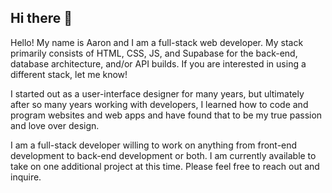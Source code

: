 ## Hi there 👋

Hello! My name is Aaron and I am a full-stack web developer. My stack primarily consists of HTML, CSS, JS, and Supabase for the back-end, database architecture, and/or API builds. If you are interested in using a different stack, let me know!

I started out as a user-interface designer for many years, but ultimately after so many years working with developers, I learned how to code and program websites and web apps and have found that to be my true passion and love over design.

I am a full-stack developer willing to work on anything from front-end development to back-end development or both. I am currently available to take on one additional project at this time. Please feel free to reach out and inquire.

<!--
**fullstackherodev/fullstackherodev** is a ✨ _special_ ✨ repository because its `README.md` (this file) appears on your GitHub profile.

Here are some ideas to get you started:

- 🔭 I’m currently working on ...
- 🌱 I’m currently learning ...
- 👯 I’m looking to collaborate on ...
- 🤔 I’m looking for help with ...
- 💬 Ask me about ...
- 📫 How to reach me: ...
- 😄 Pronouns: ...
- ⚡ Fun fact: ...
-->
